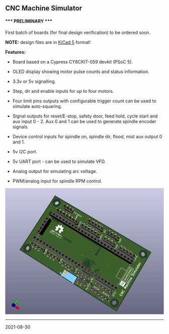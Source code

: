 ## CNC Machine Simulator

#### *** PRELIMINARY ***

First batch of boards \(for final design verification\) to be ordered soon.

**NOTE:** design files are in [KiCad 5](http://www.kicad-pcb.org/) format!

**Features:**

* Board based on a Cypress CY8CKIT-059 devkit \(PSoC 5\).

* OLED display showing motor pulse counts and status information.

* 3.3v or 5v signalling.

* Step, dir and enable inputs for up to four motors.

* Four limit pins outputs with configurable trigger count can be used to simulate auto-squaring.

* Signal outputs for reset/E-stop, safety door, feed hold, cycle start and aux input 0 - 2. Aux 0 and 1 can be used to generate spindle encoder signals.

* Device control inputs for spindle on, spindle dir, flood, mist aux output 0 and 1.

* 5v I2C port.

* 5v UART port - can be used to simulate VFD.

* Analog output for simulating arc voltage.

* PWM/analog input for spindle RPM control.

![PCB Top](media/pcb-top.png)

---

2021-08-30
